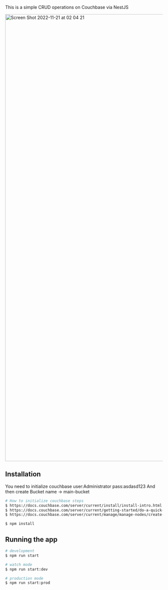 This is a simple CRUD operations on Couchbase via NestJS

<img width="1429" alt="Screen Shot 2022-11-21 at 02 04 21" src="https://user-images.githubusercontent.com/45769212/202931415-77b75a08-ed37-497d-aa9e-67427f8feced.png">

## Installation

You need to initialize couchbase user:Administrator pass:asdasd123
And then create Bucket name -> main-bucket

```bash
# How to initialize couchbase steps
$ https://docs.couchbase.com/server/current/install/install-intro.html
$ https://docs.couchbase.com/server/current/getting-started/do-a-quick-install.html
$ https://docs.couchbase.com/server/current/manage/manage-nodes/create-cluster.html
```


```bash
$ npm install
```

## Running the app

```bash
# development
$ npm run start

# watch mode
$ npm run start:dev

# production mode
$ npm run start:prod
```
